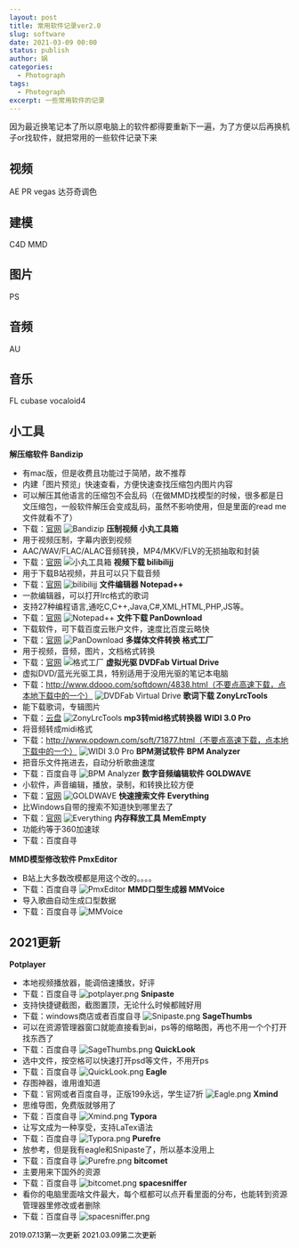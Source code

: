 ```yaml
---
layout: post
title: 常用软件记录ver2.0
slug: software
date: 2021-03-09 00:00
status: publish
author: 娲
categories: 
  - Photograph
tags:
  - Photograph
excerpt: 一些常用软件的记录
---
```


因为最近换笔记本了所以原电脑上的软件都得要重新下一遍，为了方便以后再换机子or找软件，就把常用的一些软件记录下来

视频
------

AE
PR
vegas
达芬奇调色

建模
--

C4D
MMD

图片
--

PS

音频
--

AU

音乐
--

FL
cubase
vocaloid4


小工具
---

**解压缩软件 Bandizip**
 - 有mac版，但是收费且功能过于简陋，故不推荐
 - 内建「图片预览」快速查看，方便快速查找压缩包内图片内容
 - 可以解压其他语言的压缩包不会乱码（在做MMD找模型的时候，很多都是日文压缩包，一般软件解压会变成乱码，虽然不影响使用，但是里面的read me文件就看不了）
 - 下载：[官网][1]
![Bandizip][2]
**压制视频 小丸工具箱**
 - 用于视频压制，字幕内嵌到视频
 - AAC/WAV/FLAC/ALAC音频转换，MP4/MKV/FLV的无损抽取和封装
 - 下载：[官网][3]
![小丸工具箱][4]
**视频下载 bilibilijj**
 - 用于下载B站视频，并且可以只下载音频
 - 下载：[官网][5]
![bilibilijj][6]
**文件编辑器 Notepad++**
 - 一款编辑器，可以打开lrc格式的歌词
 - 支持27种编程语言,通吃C,C++,Java,C#,XML,HTML,PHP,JS等。
 - 下载：[官网][7]
![Notepad++][8]
**文件下载 PanDownload**
 - 下载软件，可下载百度云账户文件，速度比百度云略快
 - 下载：[官网][9]
![PanDownload][10]
**多媒体文件转换 格式工厂**
 - 用于视频，音频，图片，文档格式转换
 - 下载：[官网][11]
![格式工厂][12]
**虚拟光驱 DVDFab Virtual Drive**
 - 虚拟DVD/蓝光光驱工具，特别适用于没用光驱的笔记本电脑
 - 下载：http://www.ddooo.com/softdown/4838.html（不要点高速下载，点本地下载中的一个）
![DVDFab Virtual Drive][13]
**歌词下载 ZonyLrcTools**
 - 能下载歌词，专辑图片
 - 下载：[云盘][14]
![ZonyLrcTools][15]
**mp3转mid格式转换器 WIDI 3.0 Pro**
 - 将音频转成midi格式
 - 下载：http://www.opdown.com/soft/71877.html（不要点高速下载，点本地下载中的一个）
![WIDI 3.0 Pro][16]
**BPM测试软件 BPM Analyzer**
 - 把音乐文件拖进去，自动分析歌曲速度
 - 下载：百度自寻
![BPM Analyzer][17]
**数字音频编辑软件 GOLDWAVE**
 - 小软件，声音编辑，播放，录制，和转换比较方便
 - 下载：[官网][18]
![GOLDWAVE][19]
**快速搜索文件 Everything**
 - 比Windows自带的搜索不知道快到哪里去了
 - 下载：[官网][20]
![Everything][21]
**内存释放工具 MemEmpty**
 - 功能约等于360加速球
 - 下载：百度自寻

**MMD模型修改软件 PmxEditor**
 - B站上大多数改模都是用这个改的。。。。
 - 下载：百度自寻
![PmxEditor][22]
**MMD口型生成器 MMVoice**
 - 导入歌曲自动生成口型数据
 - 下载：百度自寻
![MMVoice][23]

2021更新
---

**Potplayer**
 - 本地视频播放器，能调倍速播放，好评
 - 下载：百度自寻
![potplayer.png][24]
**Snipaste**
 - 支持快捷键截图，截图置顶，无论什么时候都贼好用
 - 下载：windows商店或者百度自寻
![Snipaste.png][25]
**SageThumbs**
 - 可以在资源管理器窗口就能直接看到ai，ps等的缩略图，再也不用一个个打开找东西了
 - 下载：百度自寻
![SageThumbs.png][26]
**QuickLook**
 - 选中文件，按空格可以快速打开psd等文件，不用开ps
 - 下载：百度自寻
![QuickLook.png][27]
**Eagle**
 - 存图神器，谁用谁知道
 - 下载：官网或者百度自寻，正版199永远，学生证7折
![Eagle.png][28]
**Xmind**
 - 思维导图，免费版就够用了
 - 下载：百度自寻
![Xmind.png][29]
**Typora**
 - 让写文成为一种享受，支持LaTex语法
 - 下载：百度自寻
![Typora.png][30]
**Purefre**
 - 放参考，但是我有eagle和Snipaste了，所以基本没用上
 - 下载：百度自寻
![Purefre.png][31]
**bitcomet**
 - 主要用来下国外的资源
 - 下载：百度自寻
![bitcomet.png][32]
**spacesniffer**
 - 看你的电脑里面啥文件最大，每个框都可以点开看里面的分布，也能转到资源管理器里修改或者删除
 - 下载：百度自寻
![spacesniffer.png][33]

<font color=#000000 size=2>
2019.07.13第一次更新
2021.03.09第二次更新
</font>



[1]: http://www.bandisoft.com
[2]: https://a2.mikusa.cn/2019/07/2949966064.png#vwid=1010&vhei=742
[3]: http://maruko.appinn.me
[4]: https://a2.mikusa.cn/2019/07/1086270251.png#vwid=719&vhei=795
[5]: http://client.jijidown.com
[6]: https://a2.mikusa.cn/2019/07/251372449.png#vwid=1375&vhei=850
[7]: http://notepad-plus-plus.org
[8]: https://a2.mikusa.cn/2019/07/2348322407.png#vwid=1084&vhei=692
[9]: http://pandownload.com
[10]: https://a2.mikusa.cn/2019/07/1756915700.png#vwid=1013&vhei=763
[11]: http://www.pcfreetime.com
[12]: https://a2.mikusa.cn/2019/07/643287128.png#vwid=1280&vhei=853
[13]: https://a2.mikusa.cn/2019/07/1777144645.png#vwid=658&vhei=440
[14]: http://pan.lanzou.com/i10cj0h
[15]: https://a2.mikusa.cn/2019/07/3907371285.png#vwid=1061&vhei=731
[16]: https://a2.mikusa.cn/2019/07/2575037336.png#vwid=1421&vhei=702
[17]: https://a2.mikusa.cn/2019/07/2922082243.png#vwid=595&vhei=741
[18]: http://www.goldwave.com
[19]: https://a2.mikusa.cn/2019/07/1311375111.png#vwid=1822&vhei=732
[20]: http://www.voidtools.com/zh-cn/
[21]: https://a2.mikusa.cn/2019/07/3097932691.png#vwid=974&vhei=820
[22]: https://a2.mikusa.cn/2019/07/1154583510.png#vwid=1441&vhei=638
[23]: https://a2.mikusa.cn/2019/07/2717694678.png#vwid=994&vhei=757
[24]: https://a2.mikusa.cn/2021/03/115176113.png#vwid=1920&vhei=1050
[25]: https://a2.mikusa.cn/2021/03/1123423809.png#vwid=449&vhei=487
[26]: https://a2.mikusa.cn/2021/03/2689171401.png#vwid=630&vhei=528
[27]: https://a2.mikusa.cn/2021/03/4129923735.png#vwid=100&vhei=100
[28]: https://a2.mikusa.cn/2021/03/28408965.png#vwid=1440&vhei=900
[29]: https://a2.mikusa.cn/2021/03/2222414999.png#vwid=1248&vhei=770
[30]: https://a2.mikusa.cn/2021/03/2298582381.png#vwid=668&vhei=851
[31]: https://a2.mikusa.cn/2021/03/1819241571.png#vwid=600&vhei=400
[32]: https://a2.mikusa.cn/2021/03/1794369422.png#vwid=1178&vhei=724
[33]: https://a2.mikusa.cn/2021/03/2171523310.png#vwid=1426&vhei=760
